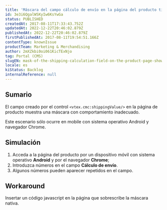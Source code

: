 ```yaml
---
title: 'Máscara del campo cálculo de envío en la página del producto tiene comportamiento inadecuado'
id: 3e3i6QgalWSKyIw6KsYwGa
status: PUBLISHED
createdAt: 2017-08-11T17:33:43.752Z
updatedAt: 2022-12-22T20:46:02.879Z
publishedAt: 2022-12-22T20:46:02.879Z
firstPublishedAt: 2017-08-11T19:54:51.166Z
contentType: knownIssue
productTeam: Marketing & Merchandising
author: 2mXZkbi0oi061KicTExNjo
tag: Portal (CMS)
slugEN: mask-of-the-shipping-calculation-field-on-the-product-page-shows-wrong-behavior
locale: es
kiStatus: Backlog
internalReference: null
---
```


## Sumario

El campo creado por el control `<vtex.cmc:shippingValue/>` en la página de producto muestra una máscara con comportamiento inadecuado.

Este escenario sólo ocurre en mobile con sistema operativo Android y navegador Chrome.

## Simulación

1. Acceda a la página del producto por un dispositivo móvil con sistema operativo __Android__ y por el navegador __Chrome__;
2. Introduzca números en el campo __Cálculo de envío__.
3. Algunos números pueden aparecer repetidos en el campo.

## Workaround

Insertar un código javascript en la página que sobrescribe la máscara nativa.

